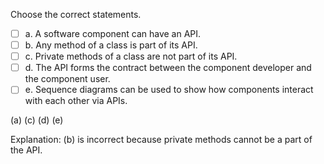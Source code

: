 <panel header="{{ icon_Q_A }} Statements about APIs">

Choose the correct statements.

- [ ] a. A software component can have an API.
- [ ] b. Any method of a class is part of its API.
- [ ] c. Private methods of a class are not part of its API.
- [ ] d. The API forms the contract between the component developer and the component user.
- [ ] e. Sequence diagrams can be used to show how components interact with each other via APIs.

<panel type="seamless" header="{{ icon_A }} Answer" minimized>

(a) (c) (d) (e)

Explanation: (b) is incorrect because private methods cannot be a part of the API.

</panel>
</panel>
